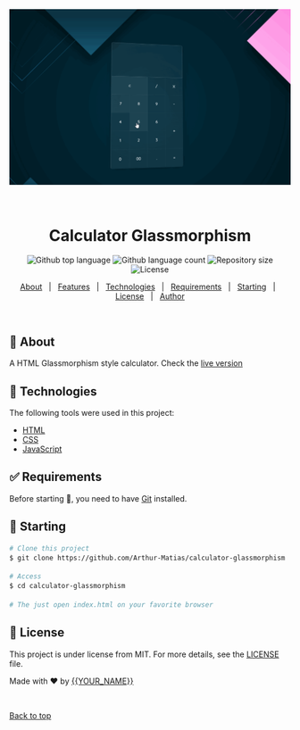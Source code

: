 <div align="center" id="top"> 
  <img src="./src/glass-calculator.gif" alt="Calculator Glassmorphism" />

  &#xa0;
</div>

<h1 align="center">Calculator Glassmorphism</h1>

<p align="center">
  <img alt="Github top language" src="https://img.shields.io/github/languages/top/Arthur-Matias/calculator-glassmorphism?color=56BEB8">

  <img alt="Github language count" src="https://img.shields.io/github/languages/count/Arthur-Matias/calculator-glassmorphism?color=56BEB8">

  <img alt="Repository size" src="https://img.shields.io/github/repo-size/Arthur-Matias/calculator-glassmorphism?color=56BEB8">

  <img alt="License" src="https://img.shields.io/github/license/Arthur-Matias/calculator-glassmorphism?color=56BEB8">

  <!-- <img alt="Github issues" src="https://img.shields.io/github/issues/Arthur-Matias/calculator-glassmorphism?color=56BEB8" /> -->

  <!-- <img alt="Github forks" src="https://img.shields.io/github/forks/Arthur-Matias/calculator-glassmorphism?color=56BEB8" /> -->

  <!-- <img alt="Github stars" src="https://img.shields.io/github/stars/Arthur-Matias/calculator-glassmorphism?color=56BEB8" /> -->
</p>

<!-- Status -->

<!-- <h4 align="center"> 
	🚧  Calculator Glassmorphism 🚀 Under construction...  🚧
</h4> 

<hr> -->

<p align="center">
  <a href="#dart-about">About</a> &#xa0; | &#xa0; 
  <a href="#sparkles-features">Features</a> &#xa0; | &#xa0;
  <a href="#rocket-technologies">Technologies</a> &#xa0; | &#xa0;
  <a href="#white_check_mark-requirements">Requirements</a> &#xa0; | &#xa0;
  <a href="#checkered_flag-starting">Starting</a> &#xa0; | &#xa0;
  <a href="#memo-license">License</a> &#xa0; | &#xa0;
  <a href="https://github.com/Arthur-Matias" target="_blank">Author</a>
</p>

<br>

## :dart: About ##

A HTML Glassmorphism style calculator. Check the [live version]()

## :rocket: Technologies ##

The following tools were used in this project:

- [HTML](https://expo.io/)
- [CSS](https://pt-br.reactjs.org/)
- [JavaScript](https://nodejs.org/en/)

## :white_check_mark: Requirements ##

Before starting :checkered_flag:, you need to have [Git](https://git-scm.com) installed.

## :checkered_flag: Starting ##

```bash
# Clone this project
$ git clone https://github.com/Arthur-Matias/calculator-glassmorphism

# Access
$ cd calculator-glassmorphism

# The just open index.html on your favorite browser
```

## :memo: License ##

This project is under license from MIT. For more details, see the [LICENSE](LICENSE.md) file.


Made with :heart: by <a href="https://github.com/Arthur-Matias" target="_blank">{{YOUR_NAME}}</a>

&#xa0;

<a href="#top">Back to top</a>
